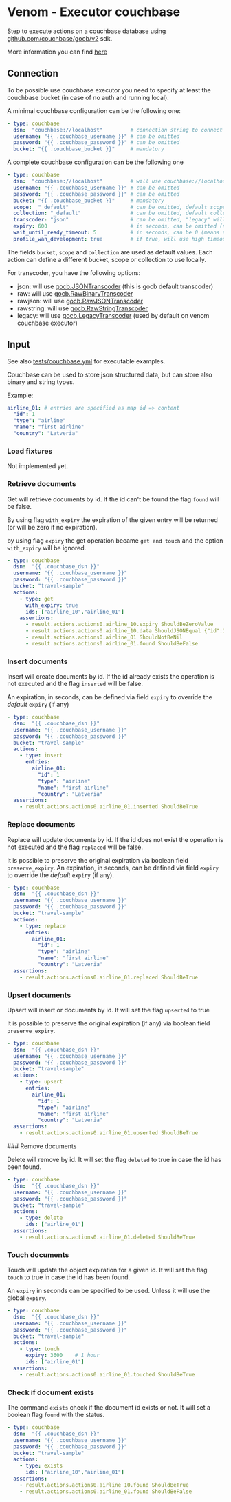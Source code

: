 # Venom - Executor couchbase

Step to execute actions on a couchbase database using [github.com/couchbase/gocb/v2](https://pkg.go.dev/github.com/couchbase/gocb/v2) sdk.

More information you can find [here](https://docs.couchbase.com/go-sdk/current/hello-world/start-using-sdk.html)

## Connection

To be possible use couchbase executor you need to specify at least the couchbase bucket (in case of no auth and running local).

A minimal couchbase configuration can be the following one:

```yaml
- type: couchbase
  dsn:  "couchbase://localhost"         # connection string to connect to couchbase.
  username: "{{ .couchbase_username }}" # can be omitted
  password: "{{ .couchbase_password }}" # can be omitted
  bucket: "{{ .couchbase_bucket }}"     # mandatory
```

A complete couchbase configuration can be the following one

```yaml
- type: couchbase
  dsn:  "couchbase://localhost"         # will use couchbase://localhost if omitted
  username: "{{ .couchbase_username }}" # can be omitted
  password: "{{ .couchbase_password }}" # can be omitted
  bucket: "{{ .couchbase_bucket }}"     # mandatory
  scope:  "_default"                    # can be omitted, default scope will be used
  collection: "_default"                # can be omitted, default collection will be used
  transcoder: "json"                    # can be omitted, "legacy" will be used
  expiry: 600                           # in seconds, can be omitted (no expiration by default)
  wait_until_ready_timeout: 5           # in seconds, can be 0 (means no wait until bucket is ready)
  profile_wan_development: true         # if true, will use high timeouts to avoid latency issues. default false.
```

The fields `bucket`, `scope` and `collection` are used as default values. Each action can define a different bucket, scope or collection to use locally.

For transcoder, you have the following options:

- json: will use [gocb.JSONTranscoder](https://pkg.go.dev/github.com/couchbase/gocb/v2#JSONTranscoder) (this is gocb default transcoder)
- raw: will use [gocb.RawBinaryTranscoder](https://pkg.go.dev/github.com/couchbase/gocb/v2#RawBinaryTranscoder)
- rawjson: will use [gocb.RawJSONTranscoder](https://pkg.go.dev/github.com/couchbase/gocb/v2#RawJSONTranscoder)
- rawstring: will use [gocb.RawStringTranscoder](https://pkg.go.dev/github.com/couchbase/gocb/v2#RawStringTranscoder)
- legacy: will use [gocb.LegacyTranscoder](https://pkg.go.dev/github.com/couchbase/gocb/v2#LegacyTranscoder) (used by default on venom couchbase executor)

## Input

See also [tests/couchbase.yml](../../tests/couchbase.yml) for executable examples.

Couchbase can be used to store json structured data, but can store also binary and string types.

Example:

```yaml
airline_01: # entries are specified as map id => content
  "id": 1
  "type": "airline"
  "name": "first airline"
  "country": "Latveria"
```

### Load fixtures

Not implemented yet.

### Retrieve documents

Get will retrieve documents by id. If the id can't be found the flag `found` will be false.

By using flag `with_expiry` the expiration of the given entry will be returned (or will be zero if no expiration).

by using flag `expiry` the get operation became `get and touch` and the option `with_expiry` will be ignored.

```yaml
- type: couchbase
  dsn:  "{{ .couchbase_dsn }}"
  username: "{{ .couchbase_username }}"
  password: "{{ .couchbase_password }}"
  bucket: "travel-sample"
  actions:
    - type: get
      with_expiry: true
      ids: ["airline_10","airline_01"]
    assertions:
      - result.actions.actions0.airline_10.expiry ShouldBeZeroValue
      - result.actions.actions0.airline_10.data ShouldJSONEqual {"id":10,"type":"airline","name":"40-Mile Air","iata":"Q5","icao":"MLA","callsign":"MILE-AIR","country":"United States"}
      - result.actions.actions0.airline_01 ShouldNotBeNil
      - result.actions.actions0.airline_01.found ShouldBeFalse
```

### Insert documents

Insert will create documents by id. If the id already exists the operation is not executed and the flag `inserted` will be false.

An expiration, in seconds, can be defined via field `expiry` to override the _default_ `expiry` (if any)

```yaml
- type: couchbase
  dsn:  "{{ .couchbase_dsn }}"
  username: "{{ .couchbase_username }}"
  password: "{{ .couchbase_password }}"
  bucket: "travel-sample"
  actions:
    - type: insert
      entries:
        airline_01:
          "id": 1
          "type": "airline"
          "name": "first airline"
          "country": "Latveria"
  assertions:
    - result.actions.actions0.airline_01.inserted ShouldBeTrue
```

### Replace documents

Replace will update documents by id. If the id does not exist the operation is not executed and the flag `replaced` will be false.

It is possible to preserve the original expiration via boolean field `preserve_expiry`.
An expiration, in seconds, can be defined via field `expiry` to override the _default_ `expiry` (if any).

```yaml
- type: couchbase
  dsn:  "{{ .couchbase_dsn }}"
  username: "{{ .couchbase_username }}"
  password: "{{ .couchbase_password }}"
  bucket: "travel-sample"
  actions:
    - type: replace
      entries:
        airline_01:
          "id": 1
          "type": "airline"
          "name": "first airline"
          "country": "Latveria"
  assertions:
    - result.actions.actions0.airline_01.replaced ShouldBeTrue
```

### Upsert documents

Upsert will insert or documents by id. It will set the flag `upserted` to true

It is possible to preserve the original expiration (if any) via boolean field `preserve_expiry`.

```yaml
- type: couchbase
  dsn:  "{{ .couchbase_dsn }}"
  username: "{{ .couchbase_username }}"
  password: "{{ .couchbase_password }}"
  bucket: "travel-sample"
  actions:
    - type: upsert
      entries:
        airline_01:
          "id": 1
          "type": "airline"
          "name": "first airline"
          "country": "Latveria"
  assertions:
    - result.actions.actions0.airline_01.upserted ShouldBeTrue
```

### Remove documents

Delete will remove by id. It will set the flag `deleted` to true in case the id has been found.

```yaml
- type: couchbase
  dsn:  "{{ .couchbase_dsn }}"
  username: "{{ .couchbase_username }}"
  password: "{{ .couchbase_password }}"
  bucket: "travel-sample"
  actions:
    - type: delete
      ids: ["airline_01"]
  assertions:
    - result.actions.actions0.airline_01.deleted ShouldBeTrue
```

### Touch documents

Touch will update the object expiration for a given id. It will set the flag `touch` to true in case the id has been found.

An `expiry` in seconds can be specified to be used. Unless it will use the global `expiry`.

```yaml
- type: couchbase
  dsn:  "{{ .couchbase_dsn }}"
  username: "{{ .couchbase_username }}"
  password: "{{ .couchbase_password }}"
  bucket: "travel-sample"
  actions:
    - type: touch
      expiry: 3600    # 1 hour
      ids: ["airline_01"]
  assertions:
    - result.actions.actions0.airline_01.touched ShouldBeTrue
```

### Check if document exists

The command `exists` check if the document id exists or not. It will set a boolean flag `found` with the status.

```yaml
- type: couchbase
  dsn:  "{{ .couchbase_dsn }}"
  username: "{{ .couchbase_username }}"
  password: "{{ .couchbase_password }}"
  bucket: "travel-sample"
  actions:
    - type: exists
      ids: ["airline_10","airline_01"]
  assertions:
    - result.actions.actions0.airline_10.found ShouldBeTrue
    - result.actions.actions0.airline_01.found ShouldBeFalse
```
